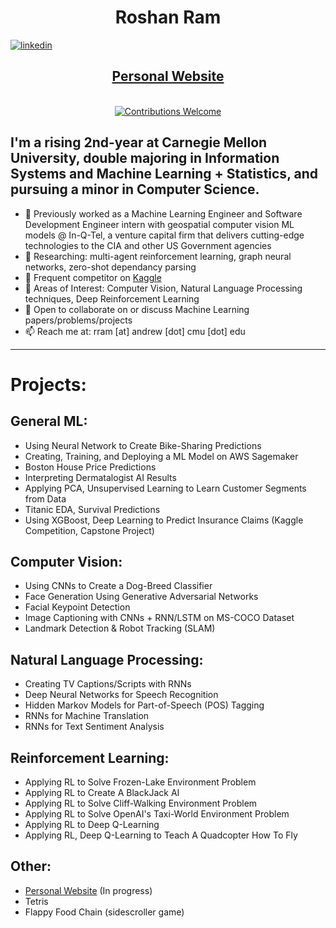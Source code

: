 <h1 align="center"> Roshan Ram </h1> 

[![linkedin](https://img.shields.io/badge/-@roshanr11-blue?style=flat-square&logo=LinkedIn)](https://www.linkedin.com/in/roshanr11/) 


<h2 align = "center"><a href="https://roshanr11.github.io/">Personal Website</a></h2>


<p align="center">
<br/><a href="#contributing"><img alt="Contributions Welcome" src="https://img.shields.io/badge/contributions-welcome-brightgreen?style=for-the-badge&labelColor=black&logo=github"></a> 
</p>
 
## I'm a rising 2nd-year at Carnegie Mellon University, double majoring in Information Systems and Machine Learning + Statistics, and pursuing a minor in Computer Science. 


- 🔭 Previously worked as a Machine Learning Engineer and Software Development Engineer intern with geospatial computer vision ML models @ In-Q-Tel, a venture capital firm that delivers cutting-edge technologies to the CIA and other US Government agencies
- 🔭 Researching: multi-agent reinforcement learning, graph neural networks, zero-shot dependancy parsing 
- 🌱 Frequent competitor on [Kaggle](http://www.kaggle.com/roshanr11)
- 🌱 Areas of Interest: Computer Vision, Natural Language Processing techniques, Deep Reinforcement Learning
- 💬 Open to collaborate on or discuss Machine Learning papers/problems/projects
- 📫 Reach me at: rram [at] andrew [dot] cmu [dot] edu

---

# Projects: 

## General ML:
- Using Neural Network to Create Bike-Sharing Predictions
- Creating, Training, and Deploying a ML Model on AWS Sagemaker
- Boston House Price Predictions
- Interpreting Dermatalogist AI Results
- Applying PCA, Unsupervised Learning to Learn Customer Segments from Data
- Titanic EDA, Survival Predictions
- Using XGBoost, Deep Learning to Predict Insurance Claims (Kaggle Competition, Capstone Project)

## Computer Vision:
- Using CNNs to Create a Dog-Breed Classifier
- Face Generation Using Generative Adversarial Networks 
- Facial Keypoint Detection
- Image Captioning with CNNs + RNN/LSTM on MS-COCO Dataset
- Landmark Detection & Robot Tracking (SLAM)


## Natural Language Processing:
- Creating TV Captions/Scripts with RNNs
- Deep Neural Networks for Speech Recognition
- Hidden Markov Models for Part-of-Speech (POS) Tagging
- RNNs for Machine Translation
- RNNs for Text Sentiment Analysis

## Reinforcement Learning: 

- Applying RL to Solve Frozen-Lake Environment Problem
- Applying RL to Create A BlackJack AI
- Applying RL to Solve Cliff-Walking Environment Problem
- Applying RL to Solve OpenAI's Taxi-World Environment Problem 
- Applying RL to Deep Q-Learning
- Applying RL, Deep Q-Learning to Teach A Quadcopter How To Fly

## Other:
- [Personal Website](https://roshanr11.github.io) (In progress)
- Tetris
- Flappy Food Chain (sidescroller game)
